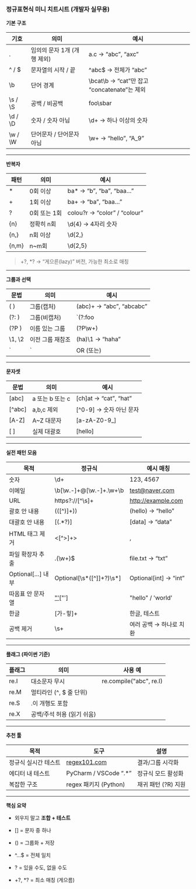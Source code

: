 ### 정규표현식 미니 치트시트 (개발자 실무용)

**기본 구조**

|**기호**|**의미**|**예시**|
|---|---|---|
|.|임의의 문자 1개 (개행 제외)|a.c → “abc”, “axc”|
|^ / $|문자열의 시작 / 끝|^abc$ → 전체가 “abc”|
|\b|단어 경계|\bcat\b → “cat”만 잡고 “concatenate”는 제외|
|\s / \S|공백 / 비공백|foo\sbar|
|\d / \D|숫자 / 숫자 아님|\d+ → 하나 이상의 숫자|
|\w / \W|단어문자 / 단어문자 아님|\w+ → “hello”, “A_9”|

---

**반복자**

|**패턴**|**의미**|**예시**|
|---|---|---|
|*|0회 이상|ba* → “b”, “ba”, “baa…”|
|+|1회 이상|ba+ → “ba”, “baa…”|
|?|0회 또는 1회|colou?r → “color” / “colour”|
|{n}|정확히 n회|\d{4} → 4자리 숫자|
|{n,}|n회 이상|\d{2,}|
|{n,m}|n~m회|\d{2,5}|

> +?, *? → “게으른(lazy)” 버전, 가능한 최소로 매칭

---

**그룹과 선택**

|**문법**|**의미**|**예시**|
|---|---|---|
|( )|그룹(캡처)|(abc)+ → “abc”, “abcabc”|
|(?: )|그룹(비캡처)|`(?:foo|
|(?P<name> )|이름 있는 그룹|(?P<user>\w+)|
|\1, \2|이전 그룹 재참조|(ha)\1 → “haha”|
|`|`|OR (또는)|

---

**문자셋**

|**문법**|**의미**|**예시**|
|---|---|---|
|[abc]|a 또는 b 또는 c|[ch]at → “cat”, “hat”|
|[^abc]|a,b,c 제외|[^0-9] → 숫자 아닌 문자|
|[A-Z]|A~Z 대문자|[a-zA-Z0-9_]|
|\[ \]|실제 대괄호|\[hello\]|

---

**실전 패턴 모음**

|**목적**|**정규식**|**예시 매칭**|
|---|---|---|
|숫자|\d+|123, 4567|
|이메일|\b[\w.-]+@[\w.-]+\.\w+\b|test@naver.com|
|URL|https?://[^\s]+|http://example.com|
|괄호 안 내용|\(([^)]+)\)|(hello) → “hello”|
|대괄호 안 내용|\[(.*?)\]|[data] → “data”|
|HTML 태그 제거|<[^>]+>|<p>, <div>|
|파일 확장자 추출|\.(\w+)$|file.txt → “txt”|
|Optional[…] 내부|Optional\[\s*([^\]]+?)\s*\]|Optional[int] → “int”|
|따옴표 안 문자열|["'](.*?)["']|"hello" / 'world'|
|한글|[가-힣]+|한글, 테스트|
|공백 제거|\s+|여러 공백 → 하나로 치환|

---

**플래그 (파이썬 기준)**

|**플래그**|**의미**|**사용 예**|
|---|---|---|
|re.I|대소문자 무시|re.compile("abc", re.I)|
|re.M|멀티라인 (^, $ 줄 단위)||
|re.S|.이 개행도 포함||
|re.X|공백/주석 허용 (읽기 쉬움)||

---

**추천 툴**

|**목적**|**도구**|**설명**|
|---|---|---|
|정규식 실시간 테스트|[regex101.com](https://regex101.com)|결과/그룹 시각화|
|에디터 내 테스트|PyCharm / VSCode “.*”|정규식 모드 활성화|
|복잡한 구조|regex 패키지 (Python)|재귀 패턴 (?R) 지원|

---

**핵심 요약**

- 외우지 말고 **조합 + 테스트**
    
- [] = 문자 중 하나
    
- () = 그룹화 + 저장
    
- ^...$ = 전체 일치
    
- ? = 있을 수도, 없을 수도
    
- +?, *? = 최소 매칭 (게으름)
